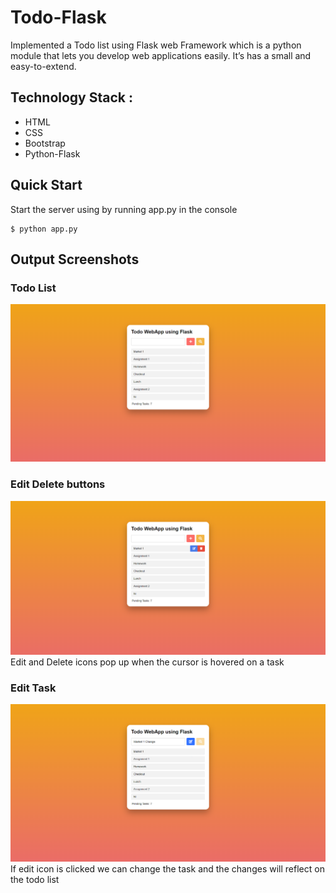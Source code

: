 # Todo-Flask
Implemented a Todo list using Flask web Framework which is a python module that lets you develop web applications easily. It’s has a small and easy-to-extend.

## Technology Stack :
* HTML
* CSS
* Bootstrap
* Python-Flask

## Quick Start
Start the server using by running app.py in the console
```
$ python app.py
```

## Output Screenshots
### Todo List
![TodoList](output_images/1.png)

### Edit Delete buttons
![EditDelete](output_images/2.png)
Edit and Delete icons pop up when the cursor is hovered on a task

### Edit Task
![EditTask](output_images/3.png)
If edit icon is clicked we can change the task and the changes will reflect on the todo list
